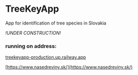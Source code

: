 # TreeKeyApp

App for identification of tree species in Slovakia

*!UNDER CONSTRUCTION!*

### running on address:

[treekeyapp-production.up.railway.app](https://treekeyapp-production.up.railway.app/)

[https://www.nasedreviny.sk/](https://www.nasedreviny.sk/)


